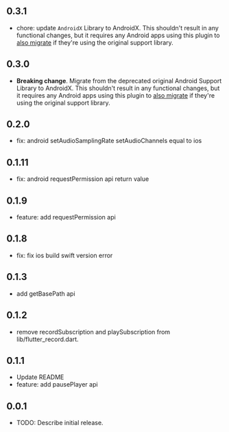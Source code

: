 ## 0.3.1
* chore: update `AndroidX`
  Library to AndroidX. This shouldn't result in any functional changes, but it
  requires any Android apps using this plugin to [also
  migrate](https://developer.android.com/jetpack/androidx/migrate) if they're
  using the original support library.

## 0.3.0
* **Breaking change**. Migrate from the deprecated original Android Support
  Library to AndroidX. This shouldn't result in any functional changes, but it
  requires any Android apps using this plugin to [also
  migrate](https://developer.android.com/jetpack/androidx/migrate) if they're
  using the original support library.

## 0.2.0
* fix: android setAudioSamplingRate setAudioChannels equal to ios

## 0.1.11
* fix: android requestPermission api return value

## 0.1.9
* feature: add requestPermission api

## 0.1.8
* fix: fix ios build swift version error

## 0.1.3
* add getBasePath api

## 0.1.2
* remove recordSubscription and playSubscription from lib/flutter_record.dart.

## 0.1.1
* Update README
* feature: add pausePlayer api

## 0.0.1

* TODO: Describe initial release.

